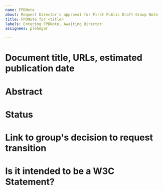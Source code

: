 ```yaml
---
name: FPDNote
about: Request Director's approval for First Public Draft Group Note
title: FPDNote for <title>
labels: Entering FPDNote, Awaiting Director
assignees: plehegar

---
```


# Document title, URLs, estimated publication date

# Abstract

# Status

# Link to group's decision to request transition

# Is it intended to be a W3C Statement?
